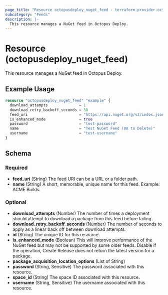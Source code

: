 ```yaml
---
page_title: "Resource octopusdeploy_nuget_feed - terraform-provider-octopusdeploy"
subcategory: "Feeds"
description: |-
  This resource manages a NuGet feed in Octopus Deploy.
---
```


# Resource (octopusdeploy_nuget_feed)

This resource manages a NuGet feed in Octopus Deploy.

## Example Usage

```terraform
resource "octopusdeploy_nuget_feed" "example" {
  download_attempts              = 1
  download_retry_backoff_seconds = 30
  feed_uri                       = "https://api.nuget.org/v3/index.json"
  is_enhanced_mode               = true
  password                       = "test-password"
  name                           = "Test NuGet Feed (OK to Delete)"
  username                       = "test-username"
}
```
<!-- schema generated by tfplugindocs -->
## Schema

### Required

- **feed_uri** (String) The feed URI can be a URL or a folder path.
- **name** (String) A short, memorable, unique name for this feed. Example: ACME Builds.

### Optional

- **download_attempts** (Number) The number of times a deployment should attempt to download a package from this feed before failing.
- **download_retry_backoff_seconds** (Number) The number of seconds to apply as a linear back off between download attempts.
- **id** (String) The unique ID for this resource.
- **is_enhanced_mode** (Boolean) This will improve performance of the NuGet feed but may not be supported by some older feeds. Disable if the operation, Create Release does not return the latest version for a package.
- **package_acquisition_location_options** (List of String)
- **password** (String, Sensitive) The password associated with this resource.
- **space_id** (String) The space ID associated with this resource.
- **username** (String, Sensitive) The username associated with this resource.


